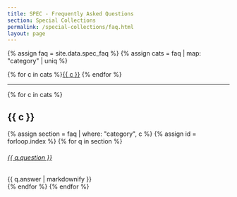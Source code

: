 ```yaml
---
title: SPEC - Frequently Asked Questions
section: Special Collections
permalink: /special-collections/faq.html
layout: page
---
```

{% assign faq = site.data.spec_faq %}
{% assign cats = faq | map: "category" | uniq %}

<div class="text-center py-3">
{% for c in cats %}<a href="#{{ c | slugify }}" class="btn btn-secondary btn-sm my-2" >{{ c }}</a>
{% endfor %}
</div>

<hr>

{% for c in cats %}
## {{ c }} 

{% assign section = faq | where: "category", c %}
{% assign id = forloop.index %}
{% for q in section %}
<div class="card my-3">
    <div class="card-header">
        <h6 class="card-title mb-0">
            <a data-toggle="collapse" href="#collapse{{ id }}{{ forloop.index }}">{{ q.question }} <span class="fas fa-chevron-down smalltxt"></span></a>
        </h6>
    </div>
    <div id="collapse{{ id }}{{ forloop.index }}" class="collapse">
        <div class="card-body">{{ q.answer | markdownify }}</div>
    </div>
</div> 
{% endfor %}
{% endfor %}

